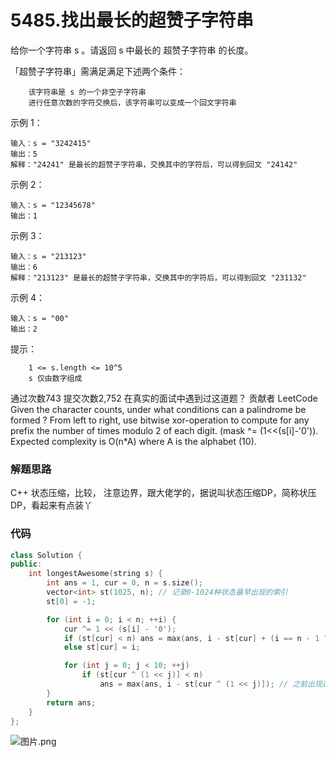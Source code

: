 # 5485.找出最长的超赞子字符串

给你一个字符串 s 。请返回 s 中最长的 超赞子字符串 的长度。

「超赞子字符串」需满足满足下述两个条件：
```
    该字符串是 s 的一个非空子字符串
    进行任意次数的字符交换后，该字符串可以变成一个回文字符串
```


示例 1：
```
输入：s = "3242415"
输出：5
解释："24241" 是最长的超赞子字符串，交换其中的字符后，可以得到回文 "24142"
```
示例 2：
```
输入：s = "12345678"
输出：1
```
示例 3：
```
输入：s = "213123"
输出：6
解释："213123" 是最长的超赞子字符串，交换其中的字符后，可以得到回文 "231132"
```
示例 4：
```
输入：s = "00"
输出：2
```


提示：
```
    1 <= s.length <= 10^5
    s 仅由数字组成
```
通过次数743
提交次数2,752
在真实的面试中遇到过这道题？
贡献者
LeetCode
Given the character counts, under what conditions can a palindrome be formed ?
From left to right, use bitwise xor-operation to compute for any prefix the number of times modulo 2 of each digit. (mask ^= (1<<(s[i]-'0')).
Expected complexity is O(n*A) where A is the alphabet (10).


### 解题思路
C++ 状态压缩，比较， 注意边界，跟大佬学的，据说叫状态压缩DP，简称状压DP，看起来有点装丫

### 代码

```cpp
class Solution {
public:
    int longestAwesome(string s) {
        int ans = 1, cur = 0, n = s.size();
        vector<int> st(1025, n); // 记录0-1024种状态最早出现的索引
        st[0] = -1;

        for (int i = 0; i < n; ++i) {
            cur ^= 1 << (s[i] - '0');
            if (st[cur] < n) ans = max(ans, i - st[cur] + (i == n - 1 ? 0 : 1)); // 之前出现过相同的状态
            else st[cur] = i;

            for (int j = 0; j < 10; ++j)
                if (st[cur ^ (1 << j)] < n)
                    ans = max(ans, i - st[cur ^ (1 << j)]); // 之前出现过差一位的状态，不管什么时候出现的
        }
        return ans;
    }
};
```

![图片.png](https://pic.leetcode-cn.com/c9d4f8ca0794e32e99e13befda777defe43a57ab01d652724d958ab7f7d28b74-%E5%9B%BE%E7%89%87.png)
